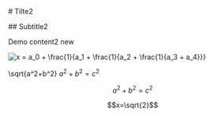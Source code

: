 <p># Tilte2</p>
<p>## Subtitle2</p>
<p>Demo content2 new</p>
<img src="http://latex.codecogs.com/gif.latex?x&amp;space;=&amp;space;a_0&amp;space;+&amp;space;\frac{1}{a_1&amp;space;+&amp;space;\frac{1}{a_2&amp;space;+&amp;space;\frac{1}{a_3&amp;space;+&amp;space;a_4}}}" alt="x = a_0 + \frac{1}{a_1 + \frac{1}{a_2 + \frac{1}{a_3 + a_4}}}" align="absmiddle" />

\sqrt{a^2+b^2}
$`a^2+b^2=c^2`$
```math
a^2+b^2=c^2
```
$$x=\sqrt{2}$$
